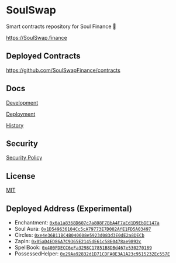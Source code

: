 # SoulSwap
Smart contracts repository for Soul Finance 🌙

https://SoulSwap.finance

## Deployed Contracts

https://github.com/SoulSwapFinance/contracts
## Docs

[Development](docs/DEVELOPMENT.md)

[Deployment](docs/DEPLOYMENT.md)

[History](docs/HISTORY.md)

## Security

[Security Policy](SECURITY.md)

## License

[MIT](LICENSE.txt)

## Deployed Address (Experimental)
- Enchantment: [`0x6a1a8368D607c7a808F7BbA4F7aEd1D9EbDE147a`](https://ftmscan.com/address/0x6a1a8368D607c7a808F7BbA4F7aEd1D9EbDE147a#code)
- Soul Aura: [`0x1D549636104Cc5cA79773E7D002AfE1FD5A03497`](https://ftmscan.com/address/0x1D549636104Cc5cA79773E7D002AfE1FD5A03497#code)
- Circles: [`0xe4e36B11BC4B040608e5923d083d3E0dE2a8DECb`](https://ftmscan.com/address/0xe4e36B11BC4B040608e5923d083d3E0dE2a8DECb#code)
- ZapIn: [`0x05aD4ED86A7C9365E2145dE61c58E0478ae9892c`](https://ftmscan.com/address/0x05aD4ED86A7C9365E2145dE61c58E0478ae9892c#code)
- SpellBook: [`0x400FDECC6eFa3298C17851B8DBd467e530270189`](https://ftmscan.com/address/0x400FDECC6eFa3298C17851B8DBd467e530270189#code)
- PossessedHelper: [`0x29Aa92832d1D71CDFA0E3A1A23c9515232Ec557E`](https://ftmscan.com/address/0x29Aa92832d1D71CDFA0E3A1A23c9515232Ec557E#code)
